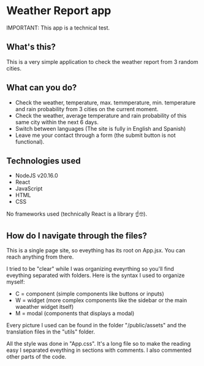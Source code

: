 # Weather Report app

IMPORTANT: This app is a technical test.

## What's this?

This is a very simple application to check the weather report from 3 random cities. 

## What can you do?

- Check the weather, temperature, max. temmperature, min. temperature and rain probability from 3 cities on the current moment.
- Check the weather, average temperature and rain probability of this same city within the next 6 days.
- Switch between languages (The site is fully in English and Spanish)
- Leave me your contact through a form (the submit button is not functional).

## Technologies used

- NodeJS v20.16.0
- React 
- JavaScript
- HTML
- CSS

No frameworks used (technically React is a library ☝️🤓).

## How do I navigate through the files?

This is a single page site, so eveything has its root on App.jsx. You can reach anything from there.

I tried to be "clear" while I was organizing eveyrthing so you'll find eveything separated with folders. Here is the syntax I used to organize myself:

- C = component (simple components like buttons or inputs)
- W = widget (more complex components like the sidebar or the main waeather widget itself)
- M = modal (components that displays a modal)

Every picture I used can be found in the folder "/public/assets" and the translation files in the "utils" folder.

All the style was done in "App.css". It's a long file so to make the reading easy I separated eveything in sections with comments. I also commented other parts of the code.





